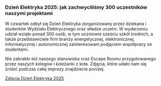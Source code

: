 ### Dzień Elektryka 2025: jak zachwyciliśmy 300 uczestników naszymi projektami

W czwartek odbył się Dzień Elektryka zorganizowany przez dziekana i studentów Wydziału Elektrycznego oraz władze uczelni. W wydarzeniu udział wzięło ponad 300 osób, w tym uczniowie sześciu szkół średnich, a także przedstawiciele firm branży energetycznej, elektronicznej, informatycznej i autonomicznej zainteresowani podjęciem współpracy ze studentami.

Nie zabrakło też naszego stanowiska oraz Escape Roomu przygotowanego przez naszych kolegów i koleżanki z koła. Zdjęcia, które udało nam się zrobić podczas całej imprezy znajdziecie poniżej.

[Zdjęcia Dzień Elektryka 2025]()